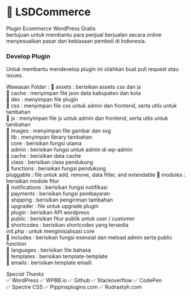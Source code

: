 # 🏪 LSDCommerce
Plugin Ecommerce WordPress Gratis\
bertujuan untuk membantu para penjual berjualan secara online\
menyesuaikan pasar dan kebiasaan pembeli di Indonesia.

### Develop Plugin
Untuk membantu mendevelop plugin ini silahkan buat pull request atau issues.

Wawasan Folder :
📁 assets : berisikan assets css dan js\
    📁 cache : menyimpan file json data kabupaten dan kota\
    📁 dev : menyimpan file plugin\
        📁 css : menyimpan file css untuk admin dan frontend, serta utlis untuk tambahan\
        📁 js : menyimpan file js untuk admin dan frontend, serta utlis untuk tambahan\
    📁 images : menyimpan file gambar dan svg \
    📁 lib : menyimpan library tambahan\
📁 core : berisikan fungsi utama\
    📁 admin : berisikan fungsi untuk admin di wp-admin\
    📁 cache : berisikan data cache\
    📁 class : berisikan class pendukung\
    📁 functions : berisikan fungsi pendukung\
    pluggable : file untuk add, remove, data filter, and extendable
    📁 modules : berisikan module fitur\
        📁 notifications : berisikan fungsi notifikasi\
        📁 payments : berisikan fungsi pembayaran\
        📁 shipping : berisikan pengiriman tambahan\
        📁 upgrader : file untuk upgrade plugin\
    📁 plugin : berisikan API wordpress\
    📁 public : berisikan fitur publik untuk user / customer\
    📁 shortcodes : berisikan shortcodes yang tersedia\
    init.php : untuk menginisialisasi core\
📁 includes : berisikan fungsi esensial dan meload admin serta public function\
📁 languages : berisikan file bahasa\
📁 templates : berisikan template-template\
    📁 emails : berisikan template email\

*Special Thanks*\
✅ WordPress ✅ WPBB.io ✅ Github ✅ Stackoverflow ✅ CodePen\
✅ Spectre CSS ✅ Pippinsplugins.com ✅ Rudrastyh.com